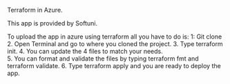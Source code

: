 Terraform in Azure. 

This app is provided by Softuni.

To upload the app in azure using terraform all you have to do is: 
1: Git clone <the link of the repository> <location> 
2. Open Terminal and go to where you cloned the project.
3. Type terraform init. 
4. You can update the 4 files to match your needs.  
5. You can format and validate the files by typing terraform fmt and terraform validate. 
6. Type terraform apply and you are ready to deploy the app. 
